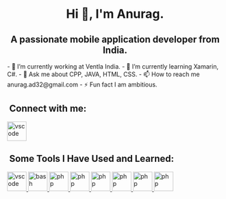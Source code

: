 <div align="center"> 
<h1> Hi 👋, I'm Anurag.<//h1>
</div>
<div align="center"> 
  <h2>A passionate mobile application developer from India.</h2>
</div>
- 🔭 I’m currently working at Ventla India.
- 🌱 I’m currently learning Xamarin, C#.
- 💬 Ask me about CPP, JAVA, HTML, CSS.
- 📫 How to reach me anurag.ad32@gmail.com
- ⚡ Fun fact I am ambitious.

<h2>&nbsp;Connect with me:</h2>
<p align="left">
  <a href="https://www.linkedin.com/in/anuragdhiman74/" target="_blank">
   <img src="https://cdns.iconmonstr.com/wp-content/releases/preview/2012/240/iconmonstr-linkedin-3.png" alt="vscode" width="45" height="45"/>
  </a>
</p>

<h2>&nbsp;Some Tools I Have Used and Learned:</h2>
<p align="left">
  <a href="https://visualstudio.microsoft.com/" target="_blank">
   <img src="https://cdn.jsdelivr.net/gh/devicons/devicon/icons/vscode/vscode-original.svg" alt="vscode" width="45" height="45"/>
  </a>
  <a href="https://developer.android.com/" target="_blank">
   <img src="https://upload.wikimedia.org/wikipedia/commons/9/95/Android_Studio_Icon_3.6.svg" alt="bash" width="45" height="45"/>
  </a>
  <a href="https://firebase.google.com/?gclid=Cj0KCQjwnP-ZBhDiARIsAH3FSRfsMuCJHi8Yqy8gz4wA2PJpNj-IU2fdjdbbRAAciA9aIDdw11cvDkcaAlzaEALw_wcB&gclsrc=aw.ds" target="_blank">
   <img src="https://firebase.google.com/static/downloads/brand-guidelines/SVG/logo-logomark.svg" alt="php" width="45" height="45"/>
  </a>
  <a href="https://www.w3schools.com/java/" target="_blank">
   <img src="https://www.svgrepo.com/show/43101/java.svg" alt="php" width="45" height="45"/>
  </a>
  <a href="https://www.w3schools.com/cpp/default.asp" target="_blank">
   <img src="https://upload.wikimedia.org/wikipedia/commons/1/18/ISO_C%2B%2B_Logo.svg" alt="php" width="45" height="45"/>
  </a> 
  <a href="https://www.w3schools.com/cs/index.php" target="_blank">
   <img src="https://cdn.worldvectorlogo.com/logos/c--4.svg" alt="php" width="45" height="45"/>
  </a>  
   <a href="https://www.w3schools.com/html/default.asp" target="_blank">
    <img src="https://upload.wikimedia.org/wikipedia/commons/6/61/HTML5_logo_and_wordmark.svg" alt="php" width="45" height="45"/>
   </a>
  <a href="https://www.w3schools.com/css/default.asp" target="_blank">
   <img src="https://upload.wikimedia.org/wikipedia/commons/d/d5/CSS3_logo_and_wordmark.svg" alt="php" width="45" height="45"/>
  </a>
</p>
